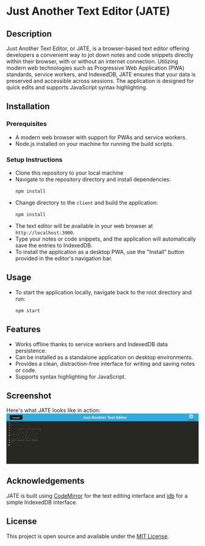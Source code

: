 # Just Another Text Editor (JATE)

## Description

Just Another Text Editor, or JATE, is a browser-based text editor offering developers a convenient way to jot down notes and code snippets directly within their browser, with or without an internet connection. Utilizing modern web technologies such as Progressive Web Application (PWA) standards, service workers, and IndexedDB, JATE ensures that your data is preserved and accessible across sessions. The application is designed for quick edits and supports JavaScript syntax highlighting.

## Installation

### Prerequisites
- A modern web browser with support for PWAs and service workers.
- Node.js installed on your machine for running the build scripts.

### Setup Instructions
- Clone this repository to your local machine
- Navigate to the repository directory and install dependencies:
  ```
  npm install
  ```
- Change directory to the `client` and build the application:
  ```
  npm install
  ```
- The text editor will be available in your web browser at `http://localhost:3000`.
- Type your notes or code snippets, and the application will automatically save the entries to IndexedDB.
- To install the application as a desktop PWA, use the "Install" button provided in the editor's navigation bar.

## Usage
- To start the application locally, navigate back to the root directory and run:
  ```
  npm start
  ```

## Features
- Works offline thanks to service workers and IndexedDB data persistence.
- Can be installed as a standalone application on desktop environments.
- Provides a clean, distraction-free interface for writing and saving notes or code.
- Supports syntax highlighting for JavaScript.

## Screenshot
Here's what JATE looks like in action:
![JATE Screenshot](/screenshot.JPG)

## Acknowledgements
JATE is built using [CodeMirror](https://codemirror.net/) for the text editing interface and [idb](https://www.npmjs.com/package/idb) for a simple IndexedDB interface.

## License
This project is open source and available under the [MIT License](LICENSE).
